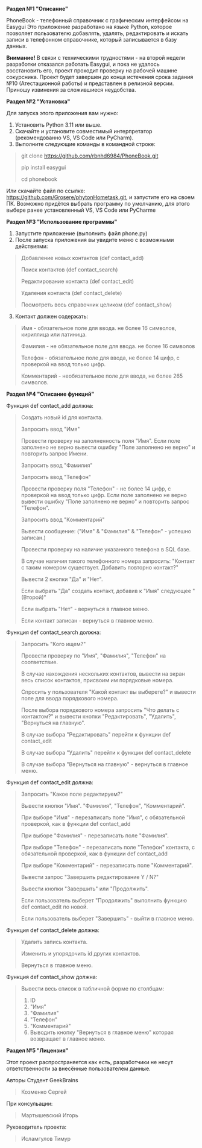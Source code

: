 **Раздел №1 "Описание"**

PhoneBook - телефонный справочник с графическим интерфейсом на Easygui
Это приложение разработано на языке Python, которое позволяет пользователю добавлять, удалять, редактировать и искать записи в телефонном справочнике, который записывается в базу данных.

**Внимание!** В связи с техническими трудностями - на второй недели разработки отказался работать Easygui, и пока не удалось восстановить его, проект проходит проверку на рабочей машине сокурсника. Проект будет завершен до конца истечения срока задания №10 (Атестационной работы) и представлен в релизной версии. Приношу извинения за сложившиеся неудобства.

**Раздел №2 "Установка"**

Для запуска этого приложения вам нужно:
1. Установить Python 3.11 или выше.
2. Скачайте и установите совместимый интерпретатор (рекомендованно VS, VS Code или PyCharm). 
3. Выполните следующие команды в командной строке:
> git clone https://github.com/rbnhd6984/PhoneBook.git
> 
> pip install easygui
> 
> cd phonebook

Или скачайте файл по ссылке: https://github.com/Grosere/phytonHometask.git, и запустите его на своем ПК.
Возможно придётся выбрать программу по умолчанию, для этого выбере ранее установленный VS, VS Code или PyCharme

**Раздел №3 "Использование программы"**

1. Запустите приложение (выполнить файл phone.py)
2. После запуска приложения вы увидите меню с возможными действиями:
  > Добавление новых контактов (def contact_add)
> 
  > Поиск контактов (def contact_search)
> 
  > Редактирование контакта (def contact_edit)
> 
  > Удаления контакта (def contact_delete)
> 
  > Посмотреть весь справочник целиком (def contact_show)

3. Контакт должен содержать:
  > Имя - обязательное поле для ввода. не более 16 символов, кириллица или латиница.
> 
  > Фамилия - не обязательное поле для ввода. не более 16 символов
> 
  > Телефон - обязательное поле для ввода, не более 14 цифр, с проверкой на ввод только цифр.
> 
  > Комментарий - необязательное поле для ввода, не более 265 символов.

**Раздел №4 "Описание функций"**

Функция def contact_add должна:
> Создать новый id для контакта.
> 
> Запросить ввод "Имя"
> 
> Провести проверку на заполненность поля "Имя". Если поле заполнено не верно вывести ошибку "Поле заполнено не верно" и повторить запрос Имени.
> 
> Запросить ввод "Фамилия"
> 
> Запросить ввод "Телефон"
> 
> Провести проверку поля "Телефон" - не более 14 цифр, с проверкой на ввод только цифр. Если поле заполнено не верно вывести ошибку "Поле заполнено не верно" и повторить запрос "Телефон".
> 
> Запросить ввод "Комментарий"
> 
> Вывести сообщение: ("Имя" & "Фамилия" & "Телефон" - успешно записан.)
> 
> Провести проверку на наличие указанного телефона в SQL базе.
> 
> В случае наличия такого телефонного номера запросить: "Контакт с таким номером существует. Добавить повторно контакт?"
> 
> Вывести 2 кнопки "Да" и "Нет".
> 
> Если выбрать "Да" создать контакт, добавив к "Имя" следующее "(Второй)"
> 
> Если выбрать "Нет" - вернуться в главное меню.
> 
> Если контакт записан - вернуться в главное меню.

Функция def contact_search должна:
> Запросить "Кого ищем?"
> 
> Провести проверку по "Имя", "Фамилия", "Телефон" на соответствие.
> 
> В случае нахождения нескольких контактов, вывести на экран весь список контактов, присвоим им порядковые номера.
> 
> Спросить у пользователя "Какой контакт вы выберете?" и вывести поле для ввода порядкового номера.
> 
> После выбора порядкового номера запросить "Что делать с контактом?" и вывести кнопки "Редактировать", "Удалить", "Вернуться на главную".
> 
> В случае выбора "Редактировать" перейти к функции def contact_edit
> 
> В случае выбора "Удалить" перейти к функции def contact_delete
> 
> В случае выбора "Вернуться на главную" - вернуться в главное меню.

Функция def contact_edit должна:
> Запросить "Какое поле редактируем?"
> 
> Вывести кнопки "Имя". "Фамилия", "Телефон", "Комментарий".
> 
> При выборе "Имя" - перезаписать поле "Имя", с обязательной проверкой, как в функции def contact_add
> 
> При выборе "Фамилия" - перезаписать поле "Фамилия".
> 
> При выборе "Телефон" - перезаписать поле "Телефон" контакта, с обязательной проверкой, как в функции def contact_add
> 
> При выборе "Комментарий" - перезаписать поле "Комментарий".
> 
> Вывести запрос "Завершить редактирование Y / N?"
> 
> Вывести кнопки "Завершить" или "Продолжить".
> 
> Если пользователь выберет "Продолжить" выполнить функцию def contact_edit по новой.
> 
> Если пользователь выберет "Завершить" - выйти в главное меню.

Функция def contact_delete должна:
> Удалить запись контакта.
> 
> Изменить и упорядочить id других контактов.
> 
> Вернуться в главное меню.

Функция def contact_show должна:
> Вывести весь список в табличной форме по столбцам:
> 
> 1. ID
> 2. "Имя"
> 3. "Фамилия"
> 4. "Телефон"
> 5. "Комментарий"
> 6. Выводить кнопку "Вернуться в главное меню" которая возвращает в главное меню.

**Раздел №5 "Лицензия"**

Этот проект распространяется как есть, разработчики не несут ответственности за внесённые пользователем данные.

Авторы
Студент GeekBrains
> Козменко Сергей

При консульации:
> Мартышевский Игорь

Руководитель проекта:
> Исламгулов Тимур
